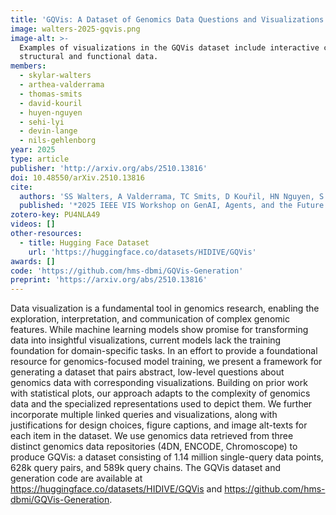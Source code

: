 ```yaml
---
title: 'GQVis: A Dataset of Genomics Data Questions and Visualizations for Generative AI'
image: walters-2025-gqvis.png
image-alt: >-
  Examples of visualizations in the GQVis dataset include interactive chromoscope visualizations, epigenetic data, and
  structural and functional data.
members:
  - skylar-walters
  - arthea-valderrama
  - thomas-smits
  - david-kouril
  - huyen-nguyen
  - sehi-lyi
  - devin-lange
  - nils-gehlenborg
year: 2025
type: article
publisher: 'http://arxiv.org/abs/2510.13816'
doi: 10.48550/arXiv.2510.13816
cite:
  authors: 'SS Walters, A Valderrama, TC Smits, D Kouřil, HN Nguyen, S L''Yi, D Lange, N Gehlenborg'
  published: '*2025 IEEE VIS Workshop on GenAI, Agents, and the Future of VIS (VISxGenAI)*'
zotero-key: PU4NLA49
videos: []
other-resources:
  - title: Hugging Face Dataset
    url: 'https://huggingface.co/datasets/HIDIVE/GQVis'
awards: []
code: 'https://github.com/hms-dbmi/GQVis-Generation'
preprint: 'https://arxiv.org/abs/2510.13816'
---
```

Data visualization is a fundamental tool in genomics research, enabling the exploration, interpretation, and communication of complex genomic features. While machine learning models show promise for transforming data into insightful visualizations, current models lack the training foundation for domain-specific tasks. In an effort to provide a foundational resource for genomics-focused model training, we present a framework for generating a dataset that pairs abstract, low-level questions about genomics data with corresponding visualizations. Building on prior work with statistical plots, our approach adapts to the complexity of genomics data and the specialized representations used to depict them. We further incorporate multiple linked queries and visualizations, along with justifications for design choices, figure captions, and image alt-texts for each item in the dataset. We use genomics data retrieved from three distinct genomics data repositories (4DN, ENCODE, Chromoscope) to produce GQVis: a dataset consisting of 1.14 million single-query data points, 628k query pairs, and 589k query chains. The GQVis dataset and generation code are available at https://huggingface.co/datasets/HIDIVE/GQVis and https://github.com/hms-dbmi/GQVis-Generation.
